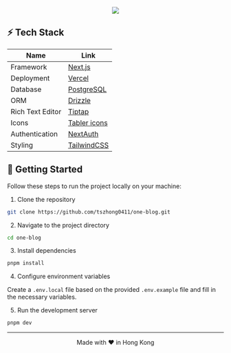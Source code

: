 <p align="center">
  <img src="https://honghong.me/images/projects/one-blog/cover.png">
</p>

## ⚡️ Tech Stack

| Name             | Link                                      |
| ---------------- | ----------------------------------------- |
| Framework        | [Next.js](https://nextjs.org/)            |
| Deployment       | [Vercel](https://vercel.com)              |
| Database         | [PostgreSQL](https://www.postgresql.org/) |
| ORM              | [Drizzle](https://orm.drizzle.team/)      |
| Rich Text Editor | [Tiptap](https://tiptap.dev)              |
| Icons            | [Tabler icons](https://tabler-icons.io/)  |
| Authentication   | [NextAuth](https://next-auth.js.org)      |
| Styling          | [TailwindCSS](https://tailwindcss.com)    |

## 👋 Getting Started

Follow these steps to run the project locally on your machine:

1. Clone the repository

```bash
git clone https://github.com/tszhong0411/one-blog.git
```

2. Navigate to the project directory

```bash
cd one-blog
```

3. Install dependencies

```bash
pnpm install
```

4. Configure environment variables

Create a `.env.local` file based on the provided `.env.example` file and fill in the necessary variables.

5. Run the development server

```bash
pnpm dev
```

<hr>
<p align="center">
Made with ❤️ in Hong Kong
</p>

